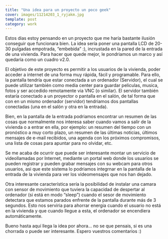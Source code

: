 ```yaml
---
title: "Una idea para un proyecto un poco geek"
cover: images/11214203_1_ryjakm.jpg
template: post
category: work
---
```


Estos dias estoy pensando en un proyecto que me haría bastante ilusión conseguir que funcionara bien. La idea sería poner una pantalla LCD de 20-30 pulgadas empotrada, “embebida” :), incrustada en la pared de la entrada de una vivienda. Para hacer que quede mejor, le pondriamos un marco y así quedaría como un cuadro v2.0.

El objetivo de este proyecto es permitir a los usuarios de la vivienda, poder acceder a internet de una forma muy rápida, fácil y programable. Para ello, la pantalla tendría que estar conectada a un ordenador (Servidor), el cual se puede utilizar también como media center para guardar peliculas, musica, fotos y ser accedido remotamente via VNC (o similar). El servidor también estaría conectado a un proyector o pantalla en el salón, de tal forma que con en un mismo ordenador (servidor) tendriamos dos pantallas conectadas (una en el salón y otra en la entrada).

Bien, en la pantalla de la entrada podriamos encontrar un resumen de las cosas que normalmente nos interesa saber cuando vamos a salir de la vivienda o a entrar en ella, por ejemplo: un resumen del tiempo con un pronóstico a muy corto plazo, un resumen de las últimas noticias, últimos mensajes de e-mail recibidos, una agenda con los próximos compromisos, una lista de cosas para apuntar para no olvidar, etc.

Se me acaba de ocurrir que puede ser interesante montar un servicio de videollamadas por Internet, mediante un portal web donde los usuarios se pueden registrar y pueden grabar mensajes con su webcam para otros usuarios, asi que este sistema lo podriamos integrnar en la pantalla de la entrada de la vivienda para ver los videomensajes que nos han dejado.

Otra interesante característica sería la posibilidad de instalar una camara con sensor de movimiento que tuviera la capacidad de despertar al ordenador (si está en modo “sleep”) cuando el sesor de movimiento detectara que estamos parados enfrente de la pantalla durante más de 3 segundos. Esto nos serviria para ahorrar energia cuando el usuario no está en la vivienda y que cuando llegue a esta, el ordenador se encendiera automáticamente.

Bueno hasta aquí llega la idea por ahora… no se que pensais, si es una chorrada o puede ser interesante. Espero vuestros comentarios :)
